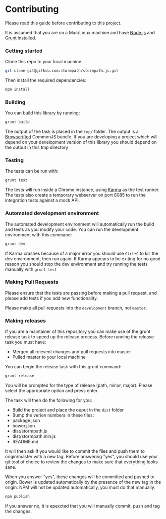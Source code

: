 # Contributing

Please read this guide before contributing to this project.

It is assumed that you are on a Mac/Linux machine and
have [Node.js](http://nodejs.org) and [Grunt](http://gruntjs.com/) installed.


### Getting started

Clone this repo to your local machine:

````bash
git clone git@github.com:stormpath/stormpath.js.git
````

Then install the required dependencies:

````bash
npm install
````


### Building

You can build this library by running:

````bash
grunt build
````

The output of the task is placed in the `tmp/` folder.  The output is a [Browserified](http://browserify.org)
CommonJS bundle.  If you are developing a project which will depend on your development version of this
library you should depend on the output in this tmp directory

### Testing

The tests can be run with:

````bash
grunt test
````

The tests will run inside a Chrome instance, using [Karma](http://karma-runner.github.io/) as the test runner.
The tests also create a temporary webserver on port 8085 to run the integration tests against a
mock API.

### Automated development environment

The automated development environment will automatically run the build and tests as you modify your code.
You can run the development environment with this command:

````bash
grunt dev
````

If Karma crashes because of a major error you should use `Ctrl+C` to kill the dev environment, then run again.
If Karma appears to be exiting for no good reason you should stop the dev environment and
try running the tests manually with `grunt test`

### Making Pull Requests

Please ensure that the tests are passing before making a pull request, and please
add tests if you add new functionality.

Please make all pull requests into the `development` branch, not `master`.

### Making releases

If you are a maintainer of this repository you
can make use of the grunt release task to speed up the release process.  Before running the release task you must have:
* Merged all relevent changes and pull requests into master
* Pulled master to your local machine

You can begin the release task with this grunt command:

````bash
grunt release
````

You will be prompted for the type of release (path, minor, major).
Please select the appropriate option and press enter.

The task will then do the following for you:

* Build the project and place the ouput in the `dist` folder
* Bump the verion numbers in these files:
 * package.json
 * bower.json
 * dist/stormpath.js
 * dist/stormpath.min.js
 * README.md


It will then ask if you would like to commit the files and push them to origin/master with a new tag.
Before answering "yes", you should use your git tool of choice to review the changes to make sure
that everything looks sane.

When you answer "yes", these changes will be committed and pushed to origin.
Bower is updated automatically by the presence of the new tag in the origin.
NPM will not be updated automatically, you must do that manually:

````bash
npm publish
````

If you answer no, it is epexcted that you will manually commit, push and tag the changes.

